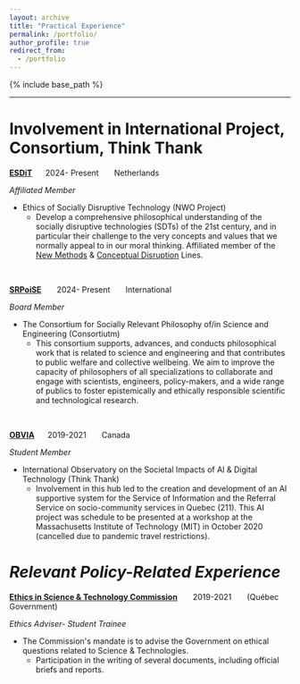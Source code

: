```yaml
---
layout: archive
title: "Practical Experience"
permalink: /portfolio/
author_profile: true
redirect_from:
  - /portfolio
---
```


{% include base_path %}

****
# Involvement in International Project, Consortium, Think Thank

**[ESDiT](https://www.esdit.nl/about-esdit/)** &nbsp; &nbsp; &nbsp;2024- Present &nbsp; &nbsp; &nbsp; Netherlands

*Affiliated Member*

 * Ethics of Socially Disruptive Technology (NWO Project) 
     * Develop a comprehensive philosophical understanding of the socially disruptive technologies (SDTs) of the 21st century, and in particular their challenge to the very concepts and values that we normally appeal to in our moral thinking. Affiliated member of the [New Methods](https://www.esdit.nl/research-line/new-methods-for-ethics/) & [Conceptual Disruption](https://www.esdit.nl/research-line/conceptual-disruption/) Lines.

 &nbsp;
 &nbsp;
 
**[SRPoiSE](https://srpoise.org/)** &nbsp; &nbsp; &nbsp; 2024- Present &nbsp; &nbsp; &nbsp; International 

*Board Member*

* The Consortium for Socially Relevant Philosophy of/in Science and Engineering (Consortiutm)
    * This consortium supports, advances, and conducts philosophical work that is related to science and engineering and that contributes to public welfare and collective wellbeing. We aim to improve the capacity of philosophers of all specializations to collaborate and engage with scientists, engineers, policy-makers, and a wide range of publics to foster epistemically and ethically responsible scientific and technological research.

&nbsp;
&nbsp;

**[OBVIA](https://www.obvia.ca/)** &nbsp; &nbsp; &nbsp;2019-2021 &nbsp; &nbsp; &nbsp; Canada

*Student Member*

  * International Observatory on the Societal Impacts of AI & Digital Technology (Think Thank)
      * Involvement in this hub led to the creation and development of an AI supportive system for the Service of Information and the Referral Service on socio-community services in Quebec (211). This AI project was schedule to be presented at a workshop at the Massachusetts Institute of Technology (MIT) in October 2020 (cancelled due to pandemic travel restrictions).
        

# ***Relevant Policy-Related Experience***

**[Ethics in Science & Technology Commission](https://www.ethique.gouv.qc.ca/fr/)** &nbsp; &nbsp; &nbsp; 2019-2021 &nbsp; &nbsp; &nbsp; (Québec Government)

*Ethics Adviser- Student Trainee*

  * The Commission's mandate is to advise the Government on ethical questions related to Science & Technologies. 
      * Participation in the writing of several documents, including official briefs and reports.

